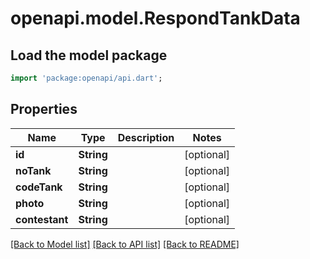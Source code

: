 # openapi.model.RespondTankData

## Load the model package
```dart
import 'package:openapi/api.dart';
```

## Properties
Name | Type | Description | Notes
------------ | ------------- | ------------- | -------------
**id** | **String** |  | [optional] 
**noTank** | **String** |  | [optional] 
**codeTank** | **String** |  | [optional] 
**photo** | **String** |  | [optional] 
**contestant** | **String** |  | [optional] 

[[Back to Model list]](../README.md#documentation-for-models) [[Back to API list]](../README.md#documentation-for-api-endpoints) [[Back to README]](../README.md)


